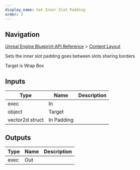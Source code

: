 ```yaml
---
display_name: Set Inner Slot Padding
order: 2
---
```

## Navigation

[Unreal Engine Blueprint API Reference](https://dev.epicgames.com/documentation/en-us/unreal-engine/BlueprintAPI) > [Content Layout](https://dev.epicgames.com/documentation/en-us/unreal-engine/BlueprintAPI/ContentLayout)

Sets the inner slot padding goes between slots sharing borders

Target is Wrap Box

## Inputs

| Type | Name | Description |
| --- | --- | --- |
| exec | In |  |
| object | Target |  |
| vector2d struct | In Padding |  |

## Outputs

| Type | Name | Description |
| --- | --- | --- |
| exec | Out |  |
